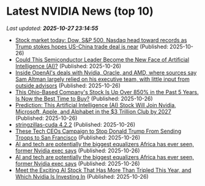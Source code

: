 # Latest NVIDIA News (top 10)
_Last updated: **2025-10-27 23:14:55**_

- [Stock market today: Dow, S&P 500, Nasdaq head toward records as Trump stokes hopes US-China trade deal is near](https://finance.yahoo.com/news/live/stock-market-today-dow-sp-500-nasdaq-head-toward-records-as-trump-stokes-hopes-us-china-trade-deal-is-near-225050682.html) (Published: 2025-10-26)
- [Could This Semiconductor Leader Become the New Face of Artificial Intelligence (AI)?](https://biztoc.com/x/accf76768bc269d9) (Published: 2025-10-26)
- [Inside OpenAI's deals with Nvidia, Oracle, and AMD, where sources say Sam Altman largely relied on his executive team, with little input from outside advisors](https://biztoc.com/x/6acd249c6ebe4393) (Published: 2025-10-26)
- [This Ohio-Based Company's Stock Is Up Over 850% in the Past 5 Years. Is Now the Best Time to Buy?](https://biztoc.com/x/b4e05b6d197f46e8) (Published: 2025-10-26)
- [Prediction: This Artificial Intelligence (AI) Stock Will Join Nvidia, Microsoft, Apple, and Alphabet in the $3 Trillion Club by 2027](https://biztoc.com/x/4c943560903d6d15) (Published: 2025-10-26)
- [stringzillas-cuda 4.2.2](https://pypi.org/project/stringzillas-cuda/4.2.2/) (Published: 2025-10-26)
- [These Tech CEOs Campaign to Stop Donald Trump From Sending Troops to San Francisco](https://biztoc.com/x/6199baea7374eaf2) (Published: 2025-10-26)
- [AI and tech are potentially the biggest equalizers Africa has ever seen, former Nvidia exec says](https://biztoc.com/x/ee177960fed22ef9) (Published: 2025-10-26)
- [AI and tech are potentially the biggest equalizers Africa has ever seen, former Nvidia exec says](https://fortune.com/2025/10/26/african-economy-ai-tech-investment-data-computing-infrastructure/) (Published: 2025-10-26)
- [Meet the Exciting AI Stock That Has More Than Tripled This Year, and Which Nvidia Is Investing In](https://biztoc.com/x/f141fc948c41b2e1) (Published: 2025-10-26)
